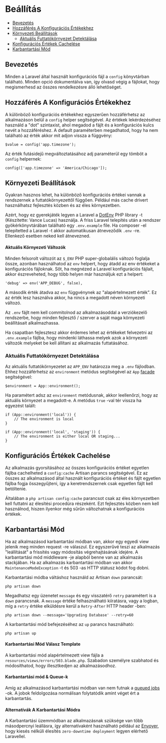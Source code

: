 # Beállítás

- [Bevezetés](#introduction)
- [Hozzáférés A Konfigurációs Értékekhez](#accessing-configuration-values)
- [Környezeti Beállítások](#environment-configuration)
    - [Aktuális Futtatókörnyezet Detektálása](#determining-the-current-environment)
- [Konfigurációs Értékek Cachelése](#configuration-caching)
- [Karbantartási Mód](#maintenance-mode)

<a name="introduction"></a>
## Bevezetés

Minden a Laravel által használt konfigurációs fájl a `config` könyvtárban található. Minden opció dokumentálva van, így olvasd végig a fájlokat, hogy megismerhesd az összes rendelkezésre álló lehetőséget.

<a name="accessing-configuration-values"></a>
## Hozzáférés A Konfigurációs Értékekhez

A különböző konfigurációs értékekhez egyszerűen hozzáférhetsz az alkalmazáson belül a `config` helper segítségével. Az értékek lekérdezéséhez használd a "dot" szintaxist, ahol megadod a fájlt és a konfigurációs kulcs nevét a hozzáféréshez. A default paraméterben megadhatod, hogy ha nem található az érték akkor mit adjon vissza a függvény:

    $value = config('app.timezone');

Az érték futásidejű megváltoztatásához adj paraméterül egy tömböt a `config` helpernek:

    config(['app.timezone' => 'America/Chicago']);

<a name="environment-configuration"></a>
## Környezeti Beállítások

Gyakran hasznos lehet, ha különböző konfigurációs értékei vannak a rendszernek a futtatókörnyezettől függően. Például más cache drivert használhatsz fejlesztés közben és az éles környezetben.

Azért, hogy ez gyerekjáték legyen a Laravel a [DotEnv](https://github.com/vlucas/phpdotenv) PHP library -t (Készítette: Vance Lucas) használja. A friss Laravel telepítés után a rendszer gyökérkönyvtárában található egy `.env.example` file. Ha composer -el telepítetted a Laravel -t akkor automatikusan átneveződik `.env` -re. Ellenkező esetben neked kell átnevezned.

#### Aktuális Környezeti Változók

Minden felsorolt változót az `$_ENV` PHP super-globalális változó foglalja össze, azonban használhatod az `env` helpert, hogy átadd az env értékeket a konfigurációs fájloknak. Sőt, ha megnézed a Laravel konfigurációs fájlait, akkor észreveheted, hogy több helyen már használjuk ezt a helpert:

    'debug' => env('APP_DEBUG', false),

A második érték átadva az `env` függvénynek az "alapértelmezett érték". Ez az érték lesz használva akkor, ha nincs a megadott néven környezeti változó.	

Az `.env` fájlt nem kell commitolnod az alkalmazásoddal a verziókezelő rendszerbe, hogy minden fejlesztő / szerver a saját maga környezeti beállításait alkalmazhassa.

Ha csapatban fejlesztesz akkor érdemes lehet az értékeket felvezetni az `.env.example` fájlba, hogy mindenki láthassa melyek azok a környezeti változók melyeket be kell állítani az alkalmazás futtatásához.

<a name="determining-the-current-environment"></a>
### Aktuális Futtatókörnyezet Detektálása

Az aktuális futtatókörnyezetet az `APP_ENV` határozza meg a `.env` fájlodban. Ehhez hozzáférhetsz az `environment` metódus segítségével az  `App` [facade](/docs/{{version}}/facades) segítségével:

    $environment = App::environment();

Ha paramétert adsz az `environment` metódusnak, akkor leellenőrzi, hogy az aktuális környezet a megadott-e. A metódus `true` -val tér vissza ha egyezést talált:

    if (App::environment('local')) {
        // The environment is local
    }

    if (App::environment('local', 'staging')) {
        // The environment is either local OR staging...
    }

<a name="configuration-caching"></a>
## Konfigurációs Értékek Cachelése

Az alkalmazás gyorsításához az összes konfigurációs értéket egyetlen fájlba cachelheted a `config:cache` Artisan parancs segítségével. Ez az összes az alkalmazásod által használt konfigurációs értéket és fájlt egyetlen fájlba fogja összegyűjteni, így a keretrendszernek csak egyetlen fájlt kell betöltenie.

Általában a `php artisan config:cache` parancsot csak az éles környezetben kell futtatni az élesítési procedúra részeként. Ezt fejlesztés közben nem kell használnod, hiszen ilyenkor még sűrűn változhatnak a konfigurációs értékek.

<a name="maintenance-mode"></a>
## Karbantartási Mód

Ha az alkalmazásod karbantartási módban van, akkor egy egyedi view jelenik meg minden request -re válaszul. Ez egyszerűvé teszi az alkalmazás "leállítását"  a frissítés vagy módosítás végrehajtásának idejére. A karbantartási mód middleware -je alapból benne van az alkalmazás stackjában. Ha az alkalmazás karbantartási módban van akkor `MaintenanceModeException` -t és 503 -as HTTP státusz kódot fog dobni.

Karbantartási módba váltáshoz használd az Artisan `down` parancsát:

    php artisan down

Megadhatsz egy üzenetet `message` és egy visszatérő `retry` paramétert is a `down` parancsnak. A `message` értéke felhasználható kiíratásra, vagy a logban, míg a `retry` értéke elküldésre kerül a `Retry-After` HTTP header -ben:

    php artisan down --message='Upgrading Database' --retry=60

A karbantartási mód befejezéséhez az `up` parancs használható:

    php artisan up

#### Karbantartási Mód Válasz Template

A karbantartási mód alapértelmezett view fájla a `resources/views/errors/503.blade.php`. Szabadon személyre szabhatod és módosíthatod, hogy illesztkedjen az alkalmazásodhoz.

#### Karbantartási mód & Queue-k

Amíg az alkalmazásod karbantartási módban van nem futnak a [queued jobs](/docs/{{version}}/queues) -ok. A jobok feldolgozása normálisan folytatódik amint véget ért a karbantartás.

#### Alternatívák A Karbantartási Módra

A Karbantartási üzemmódban az alkalmazásnak szüksége van több másodpercnyi leállásra, így alternatívaként használható például az [Envoyer](https://envoyer.io), hogy kiesés nélküli élesítés `zero-downtime deployment` legyen elérhető Laravellel.
